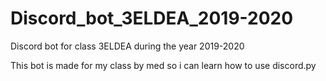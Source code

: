 # Discord_bot_3ELDEA_2019-2020
Discord bot for class 3ELDEA during the year 2019-2020

This bot is made for my class by med so i can learn how to use discord.py
